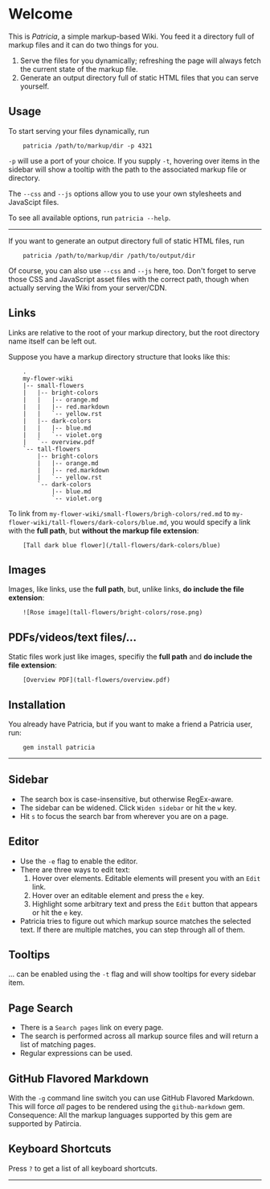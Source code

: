 # Welcome

This is *Patricia*, a simple markup-based Wiki. You feed it a directory
full of markup files and it can do two things for you.

1. Serve the files for you dynamically; refreshing the page will always
   fetch the current state of the markup file.
2. Generate an output directory full of static HTML files that you can
   serve yourself.

## Usage

To start serving your files dynamically, run

        patricia /path/to/markup/dir -p 4321

`-p` will use a port of your choice. If you supply `-t`, hovering over
items in the sidebar will show a tooltip with the path to the associated
markup file or directory.

The `--css` and `--js` options allow you to use your own stylesheets and
JavaScipt files.

To see all available options, run `patricia --help`.

---------------------------------------------------------------------------

If you want to generate an output directory full of static HTML files, run

        patricia /path/to/markup/dir /path/to/output/dir

Of course, you can also use `--css` and `--js` here, too. Don't forget to
serve those CSS and JavaScript asset files with the correct path, though
when actually serving the Wiki from your server/CDN.

## Links

Links are relative to the root of your markup directory, but the root
directory name itself can be left out.

Suppose you have a markup directory structure that looks like this:


        .
        my-flower-wiki
        |-- small-flowers
        |   |-- bright-colors
        |   |   |-- orange.md
        |   |   |-- red.markdown
        |   |   `-- yellow.rst
        |   |-- dark-colors
        |   |   |-- blue.md
        |   |   `-- violet.org
        |   `-- overview.pdf
        `-- tall-flowers
            |-- bright-colors
            |   |-- orange.md
            |   |-- red.markdown
            |   `-- yellow.rst
            `-- dark-colors
                |-- blue.md
                `-- violet.org

To link from `my-flower-wiki/small-flowers/brigh-colors/red.md` to
`my-flower-wiki/tall-flowers/dark-colors/blue.md`, you would specify a link
with the **full path**, but **without the markup file extension**:

        [Tall dark blue flower](/tall-flowers/dark-colors/blue)

## Images

Images, like links, use the **full path**, but, unlike links,
**do include the file extension**:

        ![Rose image](tall-flowers/bright-colors/rose.png)

## PDFs/videos/text files/...

Static files work just like images, specifiy the **full path** and
**do include the file extension**:

        [Overview PDF](tall-flowers/overview.pdf)

## Installation

You already have Patricia, but if you want to make a friend a Patricia
user, run:

        gem install patricia

---------------------------------------------------------------------------

## Sidebar

- The search box is case-insensitive, but otherwise RegEx-aware.
- The sidebar can be widened. Click `Widen sidebar` or hit the `w` key.
- Hit `s` to focus the search bar from wherever you are on a page.

## Editor

- Use the `-e` flag to enable the editor.
- There are three ways to edit text:
  1. Hover over elements. Editable elements will present you with an `Edit`
     link.
  2. Hover over an editable element and press the `e` key.
  3. Highlight some arbitrary text and press the `Edit` button that appears
     or hit the `e` key.
- Patricia tries to figure out which markup source matches the selected
  text. If there are multiple matches, you can step through all of them.

## Tooltips

... can be enabled using the `-t` flag and will show tooltips for every
sidebar item.

## Page Search

- There is a `Search pages` link on every page.
- The search is performed across all markup source files and will return a
  list of matching pages.
- Regular expressions can be used.

## GitHub Flavored Markdown

With the `-g` command line switch you can use GitHub Flavored Markdown.
This will force *all* pages to be rendered using the `github-markdown` gem.
Consequence: All the markup languages supported by this gem are supported
by Patircia.

## Keyboard Shortcuts

Press `?` to get a list of all keyboard shortcuts.

---------------------------------------------------------------------------
